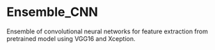 # Ensemble_CNN
Ensemble of convolutional neural networks for feature extraction from pretrained model using VGG16 and Xception.
